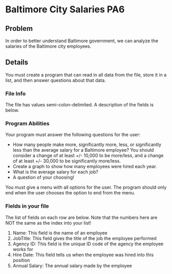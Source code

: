 # Baltimore City Salaries PA6

## Problem
In order to better understand Baltimore government, we can analyze the salaries of the Baltimore city employees.

## Details
You must create a program that can read in all data from the file, store it in a list, and then answer questions about that data.

### File Info
The file has values semi-colon-delimited. A description of the fields is below.

### Program Abilities
Your program must answer the following questions for the user:
* How many people make more, significantly more, less, or significantly less than the average salary for a Baltimore employee? You should consider a change of at least +/- 10,000 to be more/less, and a change of at least +/- 30,000 to be significantly more/less.
* Create a graph to show how many employees were hired each year.
* What is the average salary for each job?
* A question of your choosing!

You must give a menu with all options for the user. The program should only end when the user chooses the option to end from the menu.

### Fields in your file

The list of fields on each row are below. Note that the numbers here are NOT the same as the index into your list!

1. Name: This field is the name of an employee
2. JobTitle: This field gives the title of the job the employee performed
3. Agency ID: This field is the unique ID code of the agency the employee works for
4. Hire Date: This field tells us when the employee was hired into this position
5. Annual Salary: The annual salary made by the employee
